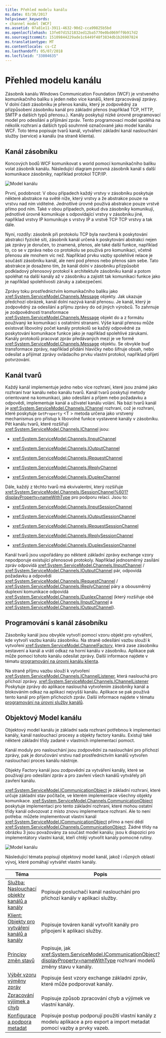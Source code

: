 ```yaml
---
title: Přehled modelu kanálu
ms.date: 03/30/2017
helpviewer_keywords:
- channel model [WCF]
ms.assetid: 07a81e11-3911-4632-90d2-cca99825b5bd
ms.openlocfilehash: 13fe07d1521832ed12ba5770e0bd069ff9b917d2
ms.sourcegitcommit: 15109844229ade1c6449f48f3834db1b26907824
ms.translationtype: MT
ms.contentlocale: cs-CZ
ms.lasthandoff: 05/07/2018
ms.locfileid: "33804635"
---
```

# <a name="channel-model-overview"></a>Přehled modelu kanálu
Zásobník kanálu Windows Communication Foundation (WCF) je vrstveného komunikačního balíku s jeden nebo více kanálů, které zpracovávají zprávy. V dolní části zásobníku je přenos kanálu, který je zodpovědný za přizpůsobení zásobníku kanál pro základní přenos (například TCP, HTTP, SMTP a dalších typů přenosu.). Kanály poskytují nízké úrovně programovací model pro odesílání a přijímání zpráv. Tento programovací model spoléhá na několik rozhraní a dalších typů souhrnně označované jako model kanálu WCF. Toto téma popisuje tvarů kanál, vytváření základní kanál naslouchání služby (service) a kanálu (na straně klienta).  
  
## <a name="channel-stack"></a>Kanál zásobníku  
 Koncových bodů WCF komunikovat s world pomocí komunikačního balíku volat zásobník kanálu. Následující diagram porovná zásobník kanál s další komunikace zásobníky, například protokol TCP/IP.  
  
 ![Model kanálu](../../../../docs/framework/wcf/extending/media/wcfc-channelstackhighlevelc.gif "wcfc_ChannelStackHighLevelc")  
  
 První, podobnost: V obou případech každý vrstvy v zásobníku poskytuje některé abstrakce na světě níže, který vrstvy a že abstrakce pouze na vrstvu nad ním viditelné. Jednotlivé úrovně používá abstrakce pouze vrstvě přímo pod ním. Také v obou případech, pokud dva zásobníky komunikují, jednotlivé úrovně komunikuje s odpovídající vrstvy v zásobníku jiné, například vrstvy IP komunikuje s vrstvy IP a vrstvě TCP TCP vrstvy a tak dále.  
  
 Nyní, rozdíly: zásobník při protokolu TCP byla navržená k poskytování abstrakci fyzické síti, zásobník kanál určená k poskytování abstrakci nejen jak zprávy je doručen, to znamená, přenos, ale také další funkce, například to, co se v zpráva nebo co protokolu se používá pro komunikaci, včetně přenosu ale mnohem víc než. Například prvku vazby spolehlivé relace je součástí zásobníku kanál, ale není pod přenos nebo přenos sám sebe. Tato abstrakce je dosaženo tím, že kanál dolní v zásobníku přizpůsobit podkladový přenosový protokol k architektuře zásobníku kanál a potom spoléhat na další kanály až v zásobníku a zajistit tak komunikaci funkce jako je například spolehlivosti záruky a zabezpečení.  
  
 Zprávy toku prostřednictvím komunikačního balíku jako <xref:System.ServiceModel.Channels.Message> objekty. Jak ukazuje předchozí obrázek, kanál dolní nazývá kanál přenosu. Je kanál, který je zodpovědný za odesílání a příjmu zprávy do od jiných výrobců. To zahrnuje je zodpovědností transformace <xref:System.ServiceModel.Channels.Message> objekt do a z formátu používaný ke komunikaci s ostatními stranami. Výše kanál přenosu může existovat libovolný počet kanály protokolů se každý odpovědné za poskytování komunikace funkce jako je například spolehlivé zárukami. Kanály protokolů pracovat zpráv předávaných mezi je ve formě <xref:System.ServiceModel.Channels.Message> objektu. Se obvykle buď transformace zprávy, například přidání hlavičky nebo šifruje obsah, nebo odesílat a přijímat zprávy ovládacího prvku vlastní protokol, například přijetí potvrzování.  
  
## <a name="channel-shapes"></a>Kanál tvarů  
 Každý kanál implementuje jedno nebo více rozhraní, které jsou známé jako rozhraní tvar kanálu nebo kanálu tvarů. Kanál tvarů poskytují metody orientované na komunikaci, jako odesílání a příjem nebo požadavku a odpovědi, implementuje kanál a uživatel kanálu volání. Na bázi tvarů kanál je <xref:System.ServiceModel.Channels.IChannel> rozhraní, což je rozhraní, které poskytuje `GetProperty` \<T > metoda určena jako vrstvený mechanismus pro přístup k libovolné funkce vystavené kanály v zásobníku. Pět kanálu tvarů, které rozšiřují <xref:System.ServiceModel.Channels.IChannel> jsou:  
  
-   <xref:System.ServiceModel.Channels.IInputChannel>  
  
-   <xref:System.ServiceModel.Channels.IOutputChannel>  
  
-   <xref:System.ServiceModel.Channels.IRequestChannel>  
  
-   <xref:System.ServiceModel.Channels.IReplyChannel>  
  
-   <xref:System.ServiceModel.Channels.IDuplexChannel>  
  
 Dále, každý z těchto tvarů má ekvivalentní, který rozšiřuje <xref:System.ServiceModel.Channels.ISessionChannel%601?displayProperty=nameWithType> pro podporu relací. Jsou to:  
  
-   <xref:System.ServiceModel.Channels.IInputSessionChannel>  
  
-   <xref:System.ServiceModel.Channels.IOutputSessionChannel>  
  
-   <xref:System.ServiceModel.Channels.IRequestSessionChannel>  
  
-   <xref:System.ServiceModel.Channels.IReplySessionChannel>  
  
-   <xref:System.ServiceModel.Channels.IDuplexSessionChannel>  
  
 Kanál tvarů jsou uspořádány po některé základní zprávy exchange vzory nepodporuje existující přenosové protokoly. Například jednosměrný zasílání zpráv odpovídá <xref:System.ServiceModel.Channels.IInputChannel> / <xref:System.ServiceModel.Channels.IOutputChannel> pár, odpovídá požadavku a odpovědi <xref:System.ServiceModel.Channels.IRequestChannel> / <xref:System.ServiceModel.Channels.IReplyChannel> páry a obousměrný duplexní komunikace odpovídá <xref:System.ServiceModel.Channels.IDuplexChannel> (který rozšiřuje obě <xref:System.ServiceModel.Channels.IInputChannel> a <xref:System.ServiceModel.Channels.IOutputChannel>).  
  
## <a name="programming-with-the-channel-stack"></a>Programování s kanál zásobníku  
 Zásobníky kanál jsou obvykle vytvoří pomocí vzoru objekt pro vytváření, kde vytvoří vazbu kanálu zásobníku. Na straně odesílání vazbu slouží k vytvoření <xref:System.ServiceModel.ChannelFactory>, která zase zásobníku sestavení a kanál a vrátí odkaz na horní kanálu v zásobníku. Aplikace pak může pomocí tohoto kanálu odesílat zprávy. Další informace najdete v tématu [programování na úrovni kanálu klienta](../../../../docs/framework/wcf/extending/client-channel-level-programming.md).  
  
 Na straně příjmu vazbu slouží k vytvoření <xref:System.ServiceModel.Channels.IChannelListener>, která naslouchá pro příchozí zprávy. <xref:System.ServiceModel.Channels.IChannelListener> Poskytuje zprávy do aplikace naslouchá vytvořením zásobníky kanál a blokováním odkaz na aplikaci nejvyšší kanálu. Aplikace se pak používá tento kanál pro příjem příchozích zpráv. Další informace najdete v tématu [programování na úrovni služby kanálů](../../../../docs/framework/wcf/extending/service-channel-level-programming.md).  
  
## <a name="the-channel-object-model"></a>Objektový Model kanálu  
 Objektový model kanálu je základní sada rozhraní potřebnou k implementaci kanály, kanál naslouchací procesy a objekty factory kanálu. Existují také některé základní třídy zadané v vlastních implementací pomoct.  
  
 Kanál moduly pro naslouchání jsou zodpovědní za naslouchání pro příchozí zprávy, pak je doručování vrstvu nad prostřednictvím kanálů vytvořen naslouchací proces kanálu nástroje.  
  
 Objekty Factory kanál jsou zodpovědní za vytváření kanály, které se používají pro odesílání zpráv a pro zavření všech kanálů vytvářely při zavření kanálu.  
  
 <xref:System.ServiceModel.ICommunicationObject> je základní rozhraní, které určuje základní stav počítače, ve kterém implementace všechny objekty komunikace. <xref:System.ServiceModel.Channels.CommunicationObject> poskytuje implementaci pro tento základní rozhraní, které mohou ostatní třídy kanál odvozovat z místo znovu implementace rozhraní. Ale to není potřeba: můžete implementovat vlastní kanál <xref:System.ServiceModel.ICommunicationObject> přímo a není dědí <xref:System.ServiceModel.Channels.CommunicationObject>. Žádné třídy na obrázku 3 jsou považovány za součást model kanálu; jsou k dispozici pro implementátory vlastní kanál, kteří chtějí vytvořit kanály pomocné rutiny.  
  
 ![Model kanálu](../../../../docs/framework/wcf/extending/media/wcfc-wcfcchannelsigure3omumtreec.gif "wcfc_WCFCChannelsigure3OMUMTreec")  
  
 Následující témata popisují objektový model kanál, jakož i různých oblastí vývoj, které pomáhají vytvářet vlastní kanály.  
  
|Téma|Popis|  
|-----------|-----------------|  
|[Služba: Naslouchací objekty kanálů a kanály](../../../../docs/framework/wcf/extending/service-channel-listeners-and-channels.md)|Popisuje posluchači kanál naslouchání pro příchozí kanály v aplikaci služby.|  
|[Klient: Objekty pro vytváření kanálů a kanály](../../../../docs/framework/wcf/extending/client-channel-factories-and-channels.md)|Popisuje továren kanál vytvořit kanály pro připojení k aplikaci služby.|  
|[Principy změn stavů](../../../../docs/framework/wcf/extending/understanding-state-changes.md)|Popisuje, jak <xref:System.ServiceModel.ICommunicationObject?displayProperty=nameWithType> rozhraní modelů změny stavu v kanály.|  
|[Výběr vzoru výměny zpráv](../../../../docs/framework/wcf/extending/choosing-a-message-exchange-pattern.md)|Popisuje šest vzory exchange základní zpráv, které může podporovat kanály.|  
|[Zpracování výjimek a chyb](../../../../docs/framework/wcf/extending/handling-exceptions-and-faults.md)|Popisuje způsob zpracování chyb a výjimek ve vlastní kanály.|  
|[Konfigurace a podpora metadat](../../../../docs/framework/wcf/extending/configuration-and-metadata-support.md)|Popisuje postup podporují použití vlastní kanály z modelu aplikace a pro export a import metadat pomocí vazby a prvky vazeb.|

